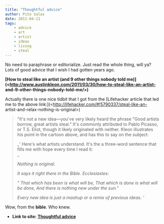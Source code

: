 ```yaml
---
title: "Thoughtful advice"
author: Pito Salas
date: 2011-04-11
tags:
    - advice
    - art
    - artist
    - ideas
    - living
    - steal
---
```




No need to paraphrase or editorialize. Just read the whole thing, will ya?
Lots of good advice that I wish I had gotten years ago.

**[How to steal like an artist (and 9 other things nobody told
me)](<http://www.austinkleon.com/2011/03/30/how-to-steal-like-an-artist-
and-9-other-things-nobody-told-me/>)**

Actually there is one nice tidbit that I got from the [Lifehacker article that
led me to the above link:](<http://lifehacker.com/#!5790337/steal-like-an-
artist-and-relax-nothing-is-original>)

> "It's not a new idea—you've very likely heard the phrase "Good artists
> borrow, great artists steal." It's commonly attributed to Pablo Picasso, or
> T.S. Eliot, though it likely originated with neither. Kleon illustrates his
> point in the cartoon above, and has this to say on the subject:
>
> _' Here's what artists understand. It's the a three-word sentence that fills
> me with hope every time I read it:  
> _
>
> _Nothing is original._
>
> _It says it right there in the Bible. Ecclesiastes:_
>
> _" That which has been is what will be, That which is done is what will be
> done, And there is nothing new under the sun."_
>
> _Every new idea is just a mashup or a remix of previous ideas. '_

Wow, from the **bible**. Who knew.


* **Link to site:** **[Thoughtful advice](None)**
